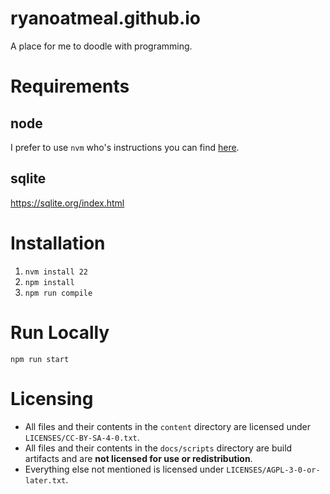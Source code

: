 # ryanoatmeal.github.io
A place for me to doodle with programming.

# Requirements

## node

I prefer to use `nvm` who's instructions you can find [here](https://github.com/nvm-sh/nvm).

## sqlite

https://sqlite.org/index.html

# Installation

1. `nvm install 22`
2. `npm install`
3. `npm run compile`

# Run Locally

`npm run start`

# Licensing

- All files and their contents in the `content` directory are licensed under 
  `LICENSES/CC-BY-SA-4-0.txt`. 
- All files and their contents in the `docs/scripts` directory are 
  build artifacts and are **not licensed for use or redistribution**.
- Everything else not mentioned is licensed under `LICENSES/AGPL-3-0-or-later.txt`.
